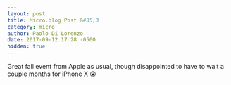 ```yaml
---
layout: post
title: Micro.blog Post &#35;3
category: micro
author: Paolo Di Lorenzo
date: 2017-09-12 17:28 -0500
hidden: true
---
```


Great fall event from Apple as usual, though disappointed to have to wait a couple months for iPhone X 😵
